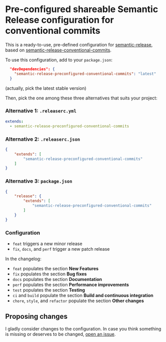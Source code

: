 # Pre-configured shareable Semantic Release configuration for conventional commits

This is a ready-to-use, pre-defined configuration for [semantic-release](https://www.npmjs.com/package/semantic-release),
based on [semantic-release-conventional-commits](https://github.com/elliotttf/semantic-release-conventional-commits#readme).

To use this configuration, add to your `package.json`:

```json
  "devDependencies": {
    "semantic-release-preconfigured-conventional-commits": "latest"
  }
```
(actually, pick the latest stable version)

Then, pick the one among these three alternatives that suits your project:

### Alternative 1: `.releaserc.yml`

```yaml
extends:
  - semantic-release-preconfigured-conventional-commits
```

### Alternative 2: `.releaserc.json`

```json
{
    "extends": [
        "semantic-release-preconfigured-conventional-commits"
    ]
}
```

### Alternative 3: `package.json`

```json
{
    "release": {
        "extends": [
            "semantic-release-preconfigured-conventional-commits"
        ]
    }
}
```

### Configuration

* `feat` triggers a new minor release
* `fix`, `docs`, and `perf` trigger a new patch release

In the changelog:

* `feat` populates the section **New Features**
* `fix` populates the section **Bug fixes**
* `docs` populates the section **Documentation**
* `perf` populates the section **Performance improvements**
* `test` populates the section **Testing**
* `ci` and `build` populate the section **Build and continuous integration**
* `chore`, `style`, and `refactor` populate the section **Other changes**

## Proposing changes

I gladly consider changes to the configuration.
In case you think something is missing or deserves to be changed,
[open an issue](https://github.com/DanySK/semantic-release-preconfigured-conventional-commits/issues).
